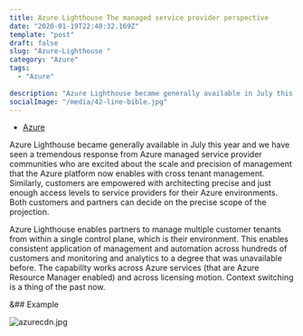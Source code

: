 ```yaml
---
title: Azure Lighthouse The managed service provider perspective
date: "2020-01-19T22:40:32.169Z"
template: "post"
draft: false
slug: "Azure-Lighthouse "
category: "Azure"
tags:
  - "Azure"
   
description: "Azure Lighthouse became generally available in July this year and we have seen a tremendous response from Azure managed service provider communities who are excited about the scale and precision of management that the Azure platform now enables with cross tenant management."
socialImage: "/media/42-line-bible.jpg"
---
```


- [Azure](#Azure-training)
 
 

Azure Lighthouse became generally available in July this year and we have seen a tremendous response from Azure managed service provider communities who are excited about the scale and precision of management that the Azure platform now enables with cross tenant management. Similarly, customers are empowered with architecting precise and just enough access levels to service providers for their Azure environments. Both customers and partners can decide on the precise scope of the projection.

Azure Lighthouse enables partners to manage multiple customer tenants from within a single control plane, which is their environment. This enables consistent application of management and automation across hundreds of customers and monitoring and analytics to a degree that was unavailable before. The capability works across Azure services (that are Azure Resource Manager enabled) and across licensing motion. Context switching is a thing of the past now.

&## Example


![azurecdn.jpg](/media/azurecnd.jpg)
 